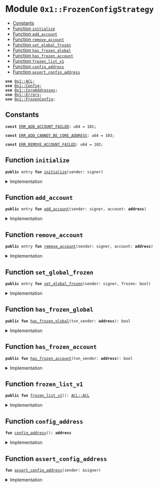 
<a name="0x1_FrozenConfigStrategy"></a>

# Module `0x1::FrozenConfigStrategy`



-  [Constants](#@Constants_0)
-  [Function `initialize`](#0x1_FrozenConfigStrategy_initialize)
-  [Function `add_account`](#0x1_FrozenConfigStrategy_add_account)
-  [Function `remove_account`](#0x1_FrozenConfigStrategy_remove_account)
-  [Function `set_global_frozen`](#0x1_FrozenConfigStrategy_set_global_frozen)
-  [Function `has_frozen_global`](#0x1_FrozenConfigStrategy_has_frozen_global)
-  [Function `has_frozen_account`](#0x1_FrozenConfigStrategy_has_frozen_account)
-  [Function `frozen_list_v1`](#0x1_FrozenConfigStrategy_frozen_list_v1)
-  [Function `config_address`](#0x1_FrozenConfigStrategy_config_address)
-  [Function `assert_config_address`](#0x1_FrozenConfigStrategy_assert_config_address)


<pre><code><b>use</b> <a href="ACL.md#0x1_ACL">0x1::ACL</a>;
<b>use</b> <a href="Config.md#0x1_Config">0x1::Config</a>;
<b>use</b> <a href="CoreAddresses.md#0x1_CoreAddresses">0x1::CoreAddresses</a>;
<b>use</b> <a href="Errors.md#0x1_Errors">0x1::Errors</a>;
<b>use</b> <a href="FrozenConfig.md#0x1_FrozenConfig">0x1::FrozenConfig</a>;
</code></pre>



<a name="@Constants_0"></a>

## Constants


<a name="0x1_FrozenConfigStrategy_ERR_ADD_ACCOUNT_FAILED"></a>



<pre><code><b>const</b> <a href="FrozenConfigStrategy.md#0x1_FrozenConfigStrategy_ERR_ADD_ACCOUNT_FAILED">ERR_ADD_ACCOUNT_FAILED</a>: u64 = 101;
</code></pre>



<a name="0x1_FrozenConfigStrategy_ERR_ADD_CANNOT_BE_CORE_ADDRESS"></a>



<pre><code><b>const</b> <a href="FrozenConfigStrategy.md#0x1_FrozenConfigStrategy_ERR_ADD_CANNOT_BE_CORE_ADDRESS">ERR_ADD_CANNOT_BE_CORE_ADDRESS</a>: u64 = 103;
</code></pre>



<a name="0x1_FrozenConfigStrategy_ERR_REMOVE_ACCOUNT_FAILED"></a>



<pre><code><b>const</b> <a href="FrozenConfigStrategy.md#0x1_FrozenConfigStrategy_ERR_REMOVE_ACCOUNT_FAILED">ERR_REMOVE_ACCOUNT_FAILED</a>: u64 = 102;
</code></pre>



<a name="0x1_FrozenConfigStrategy_initialize"></a>

## Function `initialize`



<pre><code><b>public</b> entry <b>fun</b> <a href="FrozenConfigStrategy.md#0x1_FrozenConfigStrategy_initialize">initialize</a>(sender: signer)
</code></pre>



<details>
<summary>Implementation</summary>


<pre><code><b>public</b> entry <b>fun</b> <a href="FrozenConfigStrategy.md#0x1_FrozenConfigStrategy_initialize">initialize</a>(sender: signer) {
    <a href="FrozenConfigStrategy.md#0x1_FrozenConfigStrategy_assert_config_address">assert_config_address</a>(&sender);
    <a href="FrozenConfig.md#0x1_FrozenConfig_initialize">FrozenConfig::initialize</a>(&sender, <a href="FrozenConfigStrategy.md#0x1_FrozenConfigStrategy_frozen_list_v1">frozen_list_v1</a>());
}
</code></pre>



</details>

<a name="0x1_FrozenConfigStrategy_add_account"></a>

## Function `add_account`



<pre><code><b>public</b> entry <b>fun</b> <a href="FrozenConfigStrategy.md#0x1_FrozenConfigStrategy_add_account">add_account</a>(sender: signer, account: <b>address</b>)
</code></pre>



<details>
<summary>Implementation</summary>


<pre><code><b>public</b> entry <b>fun</b> <a href="FrozenConfigStrategy.md#0x1_FrozenConfigStrategy_add_account">add_account</a>(sender: signer, account: <b>address</b>) {
    <a href="FrozenConfigStrategy.md#0x1_FrozenConfigStrategy_assert_config_address">assert_config_address</a>(&sender);
    <b>assert</b>!(!<a href="CoreAddresses.md#0x1_CoreAddresses_is_core_address">CoreAddresses::is_core_address</a>(account), <a href="Errors.md#0x1_Errors_invalid_state">Errors::invalid_state</a>(<a href="FrozenConfigStrategy.md#0x1_FrozenConfigStrategy_ERR_ADD_CANNOT_BE_CORE_ADDRESS">ERR_ADD_CANNOT_BE_CORE_ADDRESS</a>));

    <b>let</b> acl = <a href="FrozenConfig.md#0x1_FrozenConfig_get_frozen_account_list">FrozenConfig::get_frozen_account_list</a>(<a href="FrozenConfigStrategy.md#0x1_FrozenConfigStrategy_config_address">config_address</a>());
    <b>if</b> (!<a href="ACL.md#0x1_ACL_contains">ACL::contains</a>(&acl, account)) {
        <a href="ACL.md#0x1_ACL_add">ACL::add</a>(&<b>mut</b> acl, account);
        <a href="FrozenConfig.md#0x1_FrozenConfig_set_account_list">FrozenConfig::set_account_list</a>(&sender, acl);
    };
    <b>let</b> new_acl = <a href="FrozenConfig.md#0x1_FrozenConfig_get_frozen_account_list">FrozenConfig::get_frozen_account_list</a>(<a href="FrozenConfigStrategy.md#0x1_FrozenConfigStrategy_config_address">config_address</a>());
    <b>assert</b>!(<a href="ACL.md#0x1_ACL_contains">ACL::contains</a>(&new_acl, account), <a href="Errors.md#0x1_Errors_invalid_state">Errors::invalid_state</a>(<a href="FrozenConfigStrategy.md#0x1_FrozenConfigStrategy_ERR_ADD_ACCOUNT_FAILED">ERR_ADD_ACCOUNT_FAILED</a>));
}
</code></pre>



</details>

<a name="0x1_FrozenConfigStrategy_remove_account"></a>

## Function `remove_account`



<pre><code><b>public</b> entry <b>fun</b> <a href="FrozenConfigStrategy.md#0x1_FrozenConfigStrategy_remove_account">remove_account</a>(sender: signer, account: <b>address</b>)
</code></pre>



<details>
<summary>Implementation</summary>


<pre><code><b>public</b> entry <b>fun</b> <a href="FrozenConfigStrategy.md#0x1_FrozenConfigStrategy_remove_account">remove_account</a>(sender: signer, account: <b>address</b>) {
    <a href="FrozenConfigStrategy.md#0x1_FrozenConfigStrategy_assert_config_address">assert_config_address</a>(&sender);
    <b>let</b> acl = <a href="FrozenConfig.md#0x1_FrozenConfig_get_frozen_account_list">FrozenConfig::get_frozen_account_list</a>(<a href="FrozenConfigStrategy.md#0x1_FrozenConfigStrategy_config_address">config_address</a>());
    <b>if</b> (<a href="ACL.md#0x1_ACL_contains">ACL::contains</a>(&acl, account)) {
        <a href="ACL.md#0x1_ACL_remove">ACL::remove</a>(&<b>mut</b> acl, account);
        <a href="FrozenConfig.md#0x1_FrozenConfig_set_account_list">FrozenConfig::set_account_list</a>(&sender, acl);
    };
    <b>let</b> new_acl = <a href="FrozenConfig.md#0x1_FrozenConfig_get_frozen_account_list">FrozenConfig::get_frozen_account_list</a>(<a href="FrozenConfigStrategy.md#0x1_FrozenConfigStrategy_config_address">config_address</a>());
    <b>assert</b>!(!<a href="ACL.md#0x1_ACL_contains">ACL::contains</a>(&new_acl, account), <a href="Errors.md#0x1_Errors_invalid_state">Errors::invalid_state</a>(<a href="FrozenConfigStrategy.md#0x1_FrozenConfigStrategy_ERR_REMOVE_ACCOUNT_FAILED">ERR_REMOVE_ACCOUNT_FAILED</a>));
}
</code></pre>



</details>

<a name="0x1_FrozenConfigStrategy_set_global_frozen"></a>

## Function `set_global_frozen`



<pre><code><b>public</b> entry <b>fun</b> <a href="FrozenConfigStrategy.md#0x1_FrozenConfigStrategy_set_global_frozen">set_global_frozen</a>(sender: signer, frozen: bool)
</code></pre>



<details>
<summary>Implementation</summary>


<pre><code><b>public</b> entry <b>fun</b> <a href="FrozenConfigStrategy.md#0x1_FrozenConfigStrategy_set_global_frozen">set_global_frozen</a>(sender: signer, frozen: bool) {
    <a href="FrozenConfigStrategy.md#0x1_FrozenConfigStrategy_assert_config_address">assert_config_address</a>(&sender);
    <a href="FrozenConfig.md#0x1_FrozenConfig_set_global_frozen">FrozenConfig::set_global_frozen</a>(&sender, frozen);
}
</code></pre>



</details>

<a name="0x1_FrozenConfigStrategy_has_frozen_global"></a>

## Function `has_frozen_global`



<pre><code><b>public</b> <b>fun</b> <a href="FrozenConfigStrategy.md#0x1_FrozenConfigStrategy_has_frozen_global">has_frozen_global</a>(txn_sender: <b>address</b>): bool
</code></pre>



<details>
<summary>Implementation</summary>


<pre><code><b>public</b> <b>fun</b> <a href="FrozenConfigStrategy.md#0x1_FrozenConfigStrategy_has_frozen_global">has_frozen_global</a>(txn_sender: <b>address</b>): bool {
    <b>if</b> (<a href="CoreAddresses.md#0x1_CoreAddresses_is_core_address">CoreAddresses::is_core_address</a>(txn_sender)) {
        <b>return</b> <b>false</b>
    };

    <b>if</b> (<a href="Config.md#0x1_Config_config_exist_by_address">Config::config_exist_by_address</a>&lt;<a href="FrozenConfig.md#0x1_FrozenConfig">FrozenConfig</a>&gt;(<a href="FrozenConfigStrategy.md#0x1_FrozenConfigStrategy_config_address">config_address</a>())) {
        <a href="FrozenConfig.md#0x1_FrozenConfig_get_frozen_global">FrozenConfig::get_frozen_global</a>(<a href="FrozenConfigStrategy.md#0x1_FrozenConfigStrategy_config_address">config_address</a>())
    } <b>else</b> {
        <b>false</b>
    }
}
</code></pre>



</details>

<a name="0x1_FrozenConfigStrategy_has_frozen_account"></a>

## Function `has_frozen_account`



<pre><code><b>public</b> <b>fun</b> <a href="FrozenConfigStrategy.md#0x1_FrozenConfigStrategy_has_frozen_account">has_frozen_account</a>(txn_sender: <b>address</b>): bool
</code></pre>



<details>
<summary>Implementation</summary>


<pre><code><b>public</b> <b>fun</b> <a href="FrozenConfigStrategy.md#0x1_FrozenConfigStrategy_has_frozen_account">has_frozen_account</a>(txn_sender: <b>address</b>): bool {
    <b>if</b> (<a href="CoreAddresses.md#0x1_CoreAddresses_is_core_address">CoreAddresses::is_core_address</a>(txn_sender)) {
        <b>return</b> <b>false</b>
    };

    <b>if</b> (<a href="Config.md#0x1_Config_config_exist_by_address">Config::config_exist_by_address</a>&lt;<a href="FrozenConfig.md#0x1_FrozenConfig">FrozenConfig</a>&gt;(<a href="FrozenConfigStrategy.md#0x1_FrozenConfigStrategy_config_address">config_address</a>())) {
        <b>let</b> list = <a href="FrozenConfig.md#0x1_FrozenConfig_get_frozen_account_list">FrozenConfig::get_frozen_account_list</a>(<a href="FrozenConfigStrategy.md#0x1_FrozenConfigStrategy_config_address">config_address</a>());
        <a href="ACL.md#0x1_ACL_contains">ACL::contains</a>(&list, txn_sender)
    } <b>else</b> {
        <b>false</b>
    }
}
</code></pre>



</details>

<a name="0x1_FrozenConfigStrategy_frozen_list_v1"></a>

## Function `frozen_list_v1`



<pre><code><b>public</b> <b>fun</b> <a href="FrozenConfigStrategy.md#0x1_FrozenConfigStrategy_frozen_list_v1">frozen_list_v1</a>(): <a href="ACL.md#0x1_ACL_ACL">ACL::ACL</a>
</code></pre>



<details>
<summary>Implementation</summary>


<pre><code><b>public</b> <b>fun</b> <a href="FrozenConfigStrategy.md#0x1_FrozenConfigStrategy_frozen_list_v1">frozen_list_v1</a>(): <a href="ACL.md#0x1_ACL_ACL">ACL::ACL</a> {
    <b>let</b> acl = <a href="ACL.md#0x1_ACL_empty">ACL::empty</a>();

    // Add the initialize frozen account list
    <a href="ACL.md#0x1_ACL_add">ACL::add</a>(&<b>mut</b> acl, @0x114774968e64412c323605ceaf4fe8d5);
    <a href="ACL.md#0x1_ACL_add">ACL::add</a>(&<b>mut</b> acl, @0x211e0ae997fdd0da507713be1c160e8d);
    <a href="ACL.md#0x1_ACL_add">ACL::add</a>(&<b>mut</b> acl, @0xb6cda160a6433f7d648bd24a10a06a6a);
    <a href="ACL.md#0x1_ACL_add">ACL::add</a>(&<b>mut</b> acl, @0x79e5f6ce285211fe350369d0a52fee0d);
    <a href="ACL.md#0x1_ACL_add">ACL::add</a>(&<b>mut</b> acl, @0x58da94cd48805d9f98e80ae6734c0248);
    <a href="ACL.md#0x1_ACL_add">ACL::add</a>(&<b>mut</b> acl, @0x8f838a32dfaf44911466410ceed7e398);
    <a href="ACL.md#0x1_ACL_add">ACL::add</a>(&<b>mut</b> acl, @0xda9c2b5689b3c9ab8ecd3b0140505117);
    <a href="ACL.md#0x1_ACL_add">ACL::add</a>(&<b>mut</b> acl, @0x614d3e65850a05365ed0556e483c9bae);
    <a href="ACL.md#0x1_ACL_add">ACL::add</a>(&<b>mut</b> acl, @0xe14270fab28624f05ff56472e3f1c2f7);
    <a href="ACL.md#0x1_ACL_add">ACL::add</a>(&<b>mut</b> acl, @0x10ab9214c40102c524a12788849210f1);
    <a href="ACL.md#0x1_ACL_add">ACL::add</a>(&<b>mut</b> acl, @0xba73558ae7b59f6fdcff09c9ad1821cf);
    <a href="ACL.md#0x1_ACL_add">ACL::add</a>(&<b>mut</b> acl, @0xca34c1afcbec6401b65642bdc9aa4e09);
    <a href="ACL.md#0x1_ACL_add">ACL::add</a>(&<b>mut</b> acl, @0x375842560f651807d837b71ffd715458);
    <a href="ACL.md#0x1_ACL_add">ACL::add</a>(&<b>mut</b> acl, @0xe0c0ce2df4f1e0b0f1b6dc10bbabfdb3);
    <a href="ACL.md#0x1_ACL_add">ACL::add</a>(&<b>mut</b> acl, @0xe8891c3775e9ce4e827b7a575e0731fa);
    <a href="ACL.md#0x1_ACL_add">ACL::add</a>(&<b>mut</b> acl, @0x1e92f96b0d230e7b61b22b4d1d356b77);
    <a href="ACL.md#0x1_ACL_add">ACL::add</a>(&<b>mut</b> acl, @0x1eef2699f7ba8c79133c261bc54fce2c);
    <a href="ACL.md#0x1_ACL_add">ACL::add</a>(&<b>mut</b> acl, @0x00b7563162ee94a57457ba08a5f80c3c);
    <a href="ACL.md#0x1_ACL_add">ACL::add</a>(&<b>mut</b> acl, @0x3a126aee08f6c4cc905091943e9140b9);
    <a href="ACL.md#0x1_ACL_add">ACL::add</a>(&<b>mut</b> acl, @0xf9f1bfbbea129e6cbb6d0e11ece3e737);
    <a href="ACL.md#0x1_ACL_add">ACL::add</a>(&<b>mut</b> acl, @0xb78ff901ddc89744269f5b194fe124ec);
    <a href="ACL.md#0x1_ACL_add">ACL::add</a>(&<b>mut</b> acl, @0x7b202199ec36e84b5fa89027690d2a6e);
    <a href="ACL.md#0x1_ACL_add">ACL::add</a>(&<b>mut</b> acl, @0xbab1094a9ed5b2a2d3a10c143cded8a5);
    <a href="ACL.md#0x1_ACL_add">ACL::add</a>(&<b>mut</b> acl, @0x4532c92d46cda2257fc9896b7bc0d031);
    <a href="ACL.md#0x1_ACL_add">ACL::add</a>(&<b>mut</b> acl, @0x23b1620cf3b4f4528b09e31f109e732d);
    <a href="ACL.md#0x1_ACL_add">ACL::add</a>(&<b>mut</b> acl, @0x8d9b5f9874a911297d39cdd931b6466b);
    <a href="ACL.md#0x1_ACL_add">ACL::add</a>(&<b>mut</b> acl, @0x329173fe798bfd77094a101c0adad3b4);
    <a href="ACL.md#0x1_ACL_add">ACL::add</a>(&<b>mut</b> acl, @0x1702e4f0df56482d09d233e4affbc0b3);
    <a href="ACL.md#0x1_ACL_add">ACL::add</a>(&<b>mut</b> acl, @0x11ed1fa4209b6f0f03e5385b8bc5d1ea);
    <a href="ACL.md#0x1_ACL_add">ACL::add</a>(&<b>mut</b> acl, @0x2e890d015e7bd850e4ec99da86a952c0);
    <a href="ACL.md#0x1_ACL_add">ACL::add</a>(&<b>mut</b> acl, @0x414f5c01ce1fe0020883020ef878f934);
    <a href="ACL.md#0x1_ACL_add">ACL::add</a>(&<b>mut</b> acl, @0x55d770233251c2973c09f8929610f12b);
    <a href="ACL.md#0x1_ACL_add">ACL::add</a>(&<b>mut</b> acl, @0xe845c1ae63507c3fbc2f31af0bcc18bb);
    <a href="ACL.md#0x1_ACL_add">ACL::add</a>(&<b>mut</b> acl, @0xa6caa5c2a2a4168c383be7f08b31087f);
    <a href="ACL.md#0x1_ACL_add">ACL::add</a>(&<b>mut</b> acl, @0x8697aa50a5776d0ab22614fb9edf6675);
    <a href="ACL.md#0x1_ACL_add">ACL::add</a>(&<b>mut</b> acl, @0x0c44cf1168999b923b16d50c86934b56);
    <a href="ACL.md#0x1_ACL_add">ACL::add</a>(&<b>mut</b> acl, @0x7af065f4fa20ff2e1bc54be9b17184ed);
    <a href="ACL.md#0x1_ACL_add">ACL::add</a>(&<b>mut</b> acl, @0xdc9d382c448261ff4ba836fc5dbaba63);
    <a href="ACL.md#0x1_ACL_add">ACL::add</a>(&<b>mut</b> acl, @0xf0d8331409d2da08b5d22c41772d7df7);
    <a href="ACL.md#0x1_ACL_add">ACL::add</a>(&<b>mut</b> acl, @0x15c37f15045f448d26fd262d86d5619c);
    <a href="ACL.md#0x1_ACL_add">ACL::add</a>(&<b>mut</b> acl, @0xa631d4daafec285ac92a81a9bd50f753);
    <a href="ACL.md#0x1_ACL_add">ACL::add</a>(&<b>mut</b> acl, @0x8096295553fd54c584b8e961da18ab0c);
    <a href="ACL.md#0x1_ACL_add">ACL::add</a>(&<b>mut</b> acl, @0x9c59015c60e0f262d3b6571bcd9c5b0b);
    <a href="ACL.md#0x1_ACL_add">ACL::add</a>(&<b>mut</b> acl, @0xa62594faff9b19cecc3a511ca0dd3abd);
    <a href="ACL.md#0x1_ACL_add">ACL::add</a>(&<b>mut</b> acl, @0x12d95e1db2a54d15bc50927e5655af2d);
    <a href="ACL.md#0x1_ACL_add">ACL::add</a>(&<b>mut</b> acl, @0xb9ad8b357eb59ec508db8e0f19515ae0);
    <a href="ACL.md#0x1_ACL_add">ACL::add</a>(&<b>mut</b> acl, @0x4a7198503af3c765030d4e43863f64a7);
    <a href="ACL.md#0x1_ACL_add">ACL::add</a>(&<b>mut</b> acl, @0x7b2ac05e6467aeb927cd6fa473badcf8);
    <a href="ACL.md#0x1_ACL_add">ACL::add</a>(&<b>mut</b> acl, @0x0ae121570b3fd6c9701fce43f06a3c27);
    <a href="ACL.md#0x1_ACL_add">ACL::add</a>(&<b>mut</b> acl, @0x5918b0782056c9b698459ad37565d15b);
    <a href="ACL.md#0x1_ACL_add">ACL::add</a>(&<b>mut</b> acl, @0x03691f8d00b79502498f3b47faa8eafa);
    <a href="ACL.md#0x1_ACL_add">ACL::add</a>(&<b>mut</b> acl, @0x7e969eb99f7d9c08cf71db20bc7323bf);
    <a href="ACL.md#0x1_ACL_add">ACL::add</a>(&<b>mut</b> acl, @0x340893ca7178356e2a303129e5933bfe);
    <a href="ACL.md#0x1_ACL_add">ACL::add</a>(&<b>mut</b> acl, @0xb1e87052146eb1651a1c404b33480a5a);
    <a href="ACL.md#0x1_ACL_add">ACL::add</a>(&<b>mut</b> acl, @0x0ca8b57eb98c34d558a167989415de73);
    <a href="ACL.md#0x1_ACL_add">ACL::add</a>(&<b>mut</b> acl, @0x0782a3dd4f2e460f19270ff3ade92335);
    <a href="ACL.md#0x1_ACL_add">ACL::add</a>(&<b>mut</b> acl, @0x482cad7b30e39763b5e2f5423070be35);

    acl
}
</code></pre>



</details>

<a name="0x1_FrozenConfigStrategy_config_address"></a>

## Function `config_address`



<pre><code><b>fun</b> <a href="FrozenConfigStrategy.md#0x1_FrozenConfigStrategy_config_address">config_address</a>(): <b>address</b>
</code></pre>



<details>
<summary>Implementation</summary>


<pre><code><b>fun</b> <a href="FrozenConfigStrategy.md#0x1_FrozenConfigStrategy_config_address">config_address</a>(): <b>address</b> {
    <a href="CoreAddresses.md#0x1_CoreAddresses_ASSOCIATION_ROOT_ADDRESS">CoreAddresses::ASSOCIATION_ROOT_ADDRESS</a>()
}
</code></pre>



</details>

<a name="0x1_FrozenConfigStrategy_assert_config_address"></a>

## Function `assert_config_address`



<pre><code><b>fun</b> <a href="FrozenConfigStrategy.md#0x1_FrozenConfigStrategy_assert_config_address">assert_config_address</a>(sender: &signer)
</code></pre>



<details>
<summary>Implementation</summary>


<pre><code><b>fun</b> <a href="FrozenConfigStrategy.md#0x1_FrozenConfigStrategy_assert_config_address">assert_config_address</a>(sender: &signer) {
    <a href="CoreAddresses.md#0x1_CoreAddresses_assert_association_root_address">CoreAddresses::assert_association_root_address</a>(sender);
}
</code></pre>



</details>
